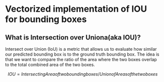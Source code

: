 # Vectorized implementation of IOU for bounding boxes

## What is Intersection over Uniona(aka IOU)?
Intersect over Union (IoU) is a metric that allows us to evaluate how similar our predicted bounding box is to the ground truth bounding box. The idea is that we want to compare the ratio of the area where the two boxes overlap to the total combined area of the two boxes. 

``` math
IOU = Intersecting Area of two bounding boxes / Union of Areas of the two boxes
```
